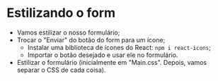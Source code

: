 # Estilizando o form

- Vamos estilizar o nosso formulário;
- Trocar o "Enviar" do botão do form para um ícone;
    - Instalar uma biblioteca de ícones do React: `npm i react-icons`;
    - Importar o botão desejado e usar ele no formulário.
- Estilizar o formulário (inicialmente em "Main.css". Depois, vamos separar o CSS de cada coisa).
